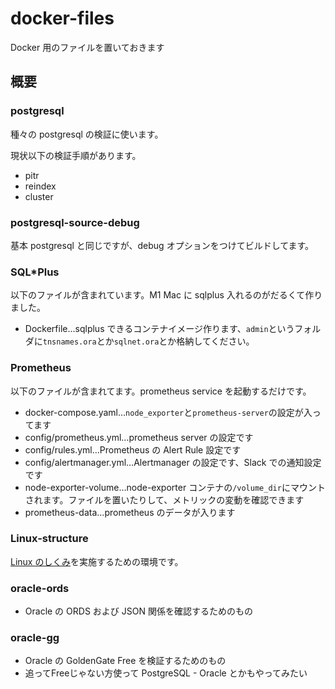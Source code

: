 # docker-files

Docker 用のファイルを置いておきます

## 概要

### postgresql

種々の postgresql の検証に使います。

現状以下の検証手順があります。

- pitr
- reindex
- cluster

### postgresql-source-debug

基本 postgresql と同じですが、debug オプションをつけてビルドしてます。

### SQL\*Plus

以下のファイルが含まれています。M1 Mac に sqlplus 入れるのがだるくて作りました。

- Dockerfile…sqlplus できるコンテナイメージ作ります、`admin`というフォルダに`tnsnames.ora`とか`sqlnet.ora`とか格納してください。

### Prometheus

以下のファイルが含まれてます。prometheus service を起動するだけです。

- docker-compose.yaml…`node_exporter`と`prometheus-server`の設定が入ってます
- config/prometheus.yml…prometheus server の設定です
- config/rules.yml…Prometheus の Alert Rule 設定です
- config/alertmanager.yml…Alertmanager の設定です、Slack での通知設定です
- node-exporter-volume…node-exporter コンテナの`/volume_dir`にマウントされます。ファイルを置いたりして、メトリックの変動を確認できます
- prometheus-data…prometheus のデータが入ります

### Linux-structure

[Linux のしくみ](https://gihyo.jp/book/2022/978-4-297-13148-7)を実施するための環境です。

### oracle-ords

- Oracle の ORDS および JSON 関係を確認するためのもの

### oracle-gg

- Oracle の GoldenGate Free を検証するためのもの
- 追ってFreeじゃない方使って PostgreSQL - Oracle とかもやってみたい
